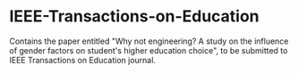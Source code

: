 # IEEE-Transactions-on-Education
Contains the paper entitled "Why not engineering? A study on the influence of gender factors on student's higher education choice", to be submitted to IEEE Transactions on Education journal.
